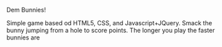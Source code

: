 Dem Bunnies!

Simple game based od HTML5, CSS, and Javascript+JQuery. Smack the bunny jumping from a hole to score points. 
The longer you play the faster bunnies are
